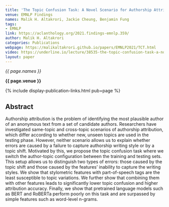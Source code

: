 ```yaml
---
title: 'The Topic Confusion Task: A Novel Scenario for Authorship Attribution'
venue: EMNLP Findings
names: Malik H. Altakrori, Jackie Cheung, Benjamin Fung
tags:
- EMNLP
link: https://aclanthology.org/2021.findings-emnlp.359/
author: Malik H. Altakrori
categories: Publications
webpage: https://malikaltakrori.github.io/papers/EMNLP2021/TCT.html
video: https://underline.io/lecture/38535-the-topic-confusion-task-a-novel-evaluation-scenario-for-authorship-attribution
layout: paper
---
```



*{{ page.names }}*

**{{ page.venue }}**

{% include display-publication-links.html pub=page %}

## Abstract

Authorship attribution is the problem of identifying the most plausible author of an anonymous text from a set of candidate authors. Researchers have investigated same-topic and cross-topic scenarios of authorship attribution, which differ according to whether new, unseen topics are used in the testing phase. However, neither scenario allows us to explain whether errors are caused by a failure to capture authorship writing style or by a topic shift. Motivated by this, we propose the topic confusion task where we switch the author-topic configuration between the training and testing sets. This setup allows us to distinguish two types of errors: those caused by the topic shift and those caused by the features’ inability to capture the writing styles. We show that stylometric features with part-of-speech tags are the least susceptible to topic variations. We further show that combining them with other features leads to significantly lower topic confusion and higher attribution accuracy. Finally, we show that pretrained language models such as BERT and RoBERTa perform poorly on this task and are surpassed by simple features such as word-level n-grams.